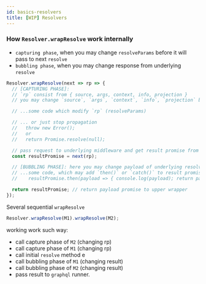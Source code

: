 ```yaml
---
id: basics-resolvers
title: [WIP] Resolvers
---
```


### How `Resolver.wrapResolve` work internally

* `capturing phase`, when you may change `resolveParams` before it will pass to next `resolve`
* `bubbling phase`, when you may change response from underlying `resolve`

```js
Resolver.wrapResolve(next => rp => {
  // [CAPTURING PHASE]:
  // `rp` consist from { source, args, context, info, projection }
  // you may change `source`, `args`, `context`, `info`, `projection` before it will pass to `next` underlying resolve function.

  // ...some code which modify `rp` (resolveParams)

  // ... or just stop propagation
  //   throw new Error();
  //   or
  //   return Promise.resolve(null);

  // pass request to underlying middleware and get result promise from it
  const resultPromise = next(rp);

  // [BUBBLING PHASE]: here you may change payload of underlying resolve method, via promise syntax
  // ...some code, which may add `then()` or `catch()` to result promise
  //    resultPromise.then(payload => { console.log(payload); return payload; })

  return resultPromise; // return payload promise to upper wrapper
});
```

Several sequential `wrapResolve`

```js
Resolver.wrapResolve(M1).wrapResolve(M2);
```

working work such way:

* call capture phase of `M2` (changing rp)
* call capture phase of `M1` (changing rp)
* call initial `resolve` method e
* call bubbling phase of `M1` (changing result)
* call bubbling phase of `M2` (changing result)
* pass result to `graphql` runner.
